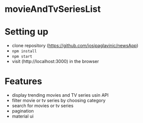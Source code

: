 # movieAndTvSeriesList

# Setting up
- clone repository (https://github.com/josipaglavinic/newsApp)
- ``` npm install ```
- ``` npm start ```
-  visit (http://localhost:3000) in the browser

# Features
- display trending movies and TV series usin API
- filter movie or tv series by choosing category
- search for movies or tv series
- pagination
- material ui
